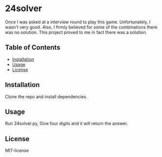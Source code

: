 # 24solver

Once I was asked at a interview round to play this game. Unfortunately, I wasn't very good. Also, I firmly believed for some of the combinations there was no solution. This project proved to me in fact there was a solution. 

## Table of Contents

- [Installation](#installation)
- [Usage](#usage)
- [License](#license)

## Installation

Clone the repo and install dependencies.

## Usage

Run 24solver.py, Give four digits and it will return the answer.

## License

MIT-license